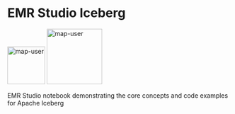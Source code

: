 # EMR Studio Iceberg

<img width="85" alt="map-user" src="https://img.shields.io/badge/views-187-green"> <img width="125" alt="map-user" src="https://img.shields.io/badge/unique visits-071-green">

EMR Studio notebook demonstrating the core concepts and code examples for Apache Iceberg
